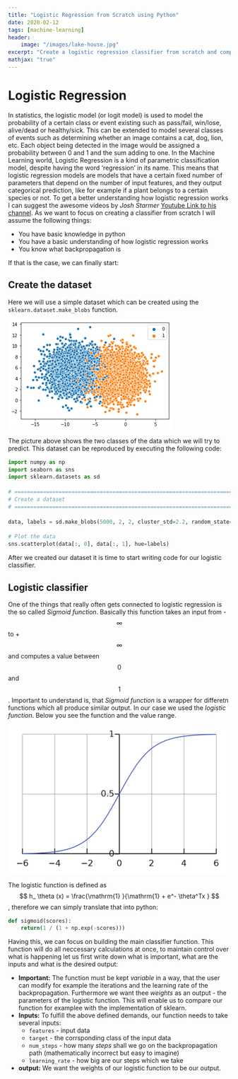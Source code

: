 ```yaml
---
title: "Logistic Regression from Scratch using Python"
date: 2020-02-12
tags: [machine-learning]
header:
    image: "/images/lake-house.jpg"
excerpt: "Create a logistic regression classifier from scratch and compare it to the sklearn version."
mathjax: "true"
---
```


# Logistic Regression

In statistics, the logistic model (or logit model) is used to model the probability of a certain class or event existing such as pass/fail, win/lose, alive/dead or healthy/sick. This can be extended to model several classes of events such as determining whether an image contains a cat, dog, lion, etc. Each object being detected in the image would be assigned a probability between 0 and 1 and the sum adding to one. In the Machine Learning world, Logistic Regression is a kind of parametric classification model, despite having the word ‘regression’ in its name.
This means that logistic regression models are models that have a certain fixed number of parameters that depend on the number of input features, and they output categorical prediction, like for example if a plant belongs to a certain species or not. To get a better understanding how logistic regression works I can suggest the awesome videos by *Josh Starmer* [Youtube Link to his channel](https://www.youtube.com/user/joshstarmer). As we want to focus on creating a classifier from scratch I will assume the following things:

* You have basic knowledge in python
* You have a basic understanding of how logistic regression works
* You know what backpropagation is

If that is the case, we can finally start:

## Create the dataset

Here we will use a simple dataset which can be created using the `sklearn.dataset.make_blobs` function.

![Logistic Regression dataset](/images/log-regression/data.png)

The picture above shows the two classes of the data which we will try to predict. This dataset can be reproduced by executing the following code:

```python
import numpy as np
import seaborn as sns
import sklearn.datasets as sd

# =============================================================================
# Create a dataset
# =============================================================================

data, labels = sd.make_blobs(5000, 2, 2, cluster_std=2.2, random_state=7) 

# Plot the data
sns.scatterplot(data[:, 0], data[:, 1], hue=labels)
```

After we created our dataset it is time to start writing code for our logistic classifier.

## Logistic classifier

One of the things that really often gets connected to logistic regression is the so called *Sigmoid function*. Basically this function takes an input from -$$\infty$$ to +$$\infty$$ and computes a value between $$0$$ and $$1$$. Important to understand is, that *Sigmoid function* is a wrapper for differetn functions which all produce similar output. In our case we used the *logistic function*. Below you see the function and the value range.

![logistic function](/images/log-regression/sigmoid.png)

The logistic function is defined as $$ h_ \theta (x) =  \frac{\mathrm{1} }{\mathrm{1} + e^- \theta^Tx }  $$, therefore we can simply translate that into python:

```python
def sigmoid(scores):
    return(1 / (1 + np.exp(-scores)))
```

Having this, we can focus on building the main classifier function. This function will do all neccessary calculations at once, to maintain control over what is happening let us first write down what is important, what are the inputs and what is the desired output:

* **Important:** The function must be kept *variable* in a way, that the user can modify for example the iterations and the learning rate of the backpropagation. Furthermore we want thee *weights* as an output - the parameters of the logistic function. This will enable us to compare our function for examplee with the implementation of sklearn.
* **Inputs:** To fulfill the above defined demands, our function needs to take several inputs:
    * `features` - input data
    * `target` - the corrsponding class of the input data
    * `num_steps` - how many *steps* shall we go on the backpropagation path (mathematically incorrect but easy to imagine)
    * `learning_rate` - how big are our steps which we take
* **output:** We want the weights of our logistic function to be our output.

